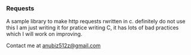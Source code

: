 ### Requests

A sample library to make http requests rwritten in c. definitely do not use this I am just writing it for pratice writing C, it has lots of bad practices which I will work on improving.

Contact me at anubiz512z@gmail.com
